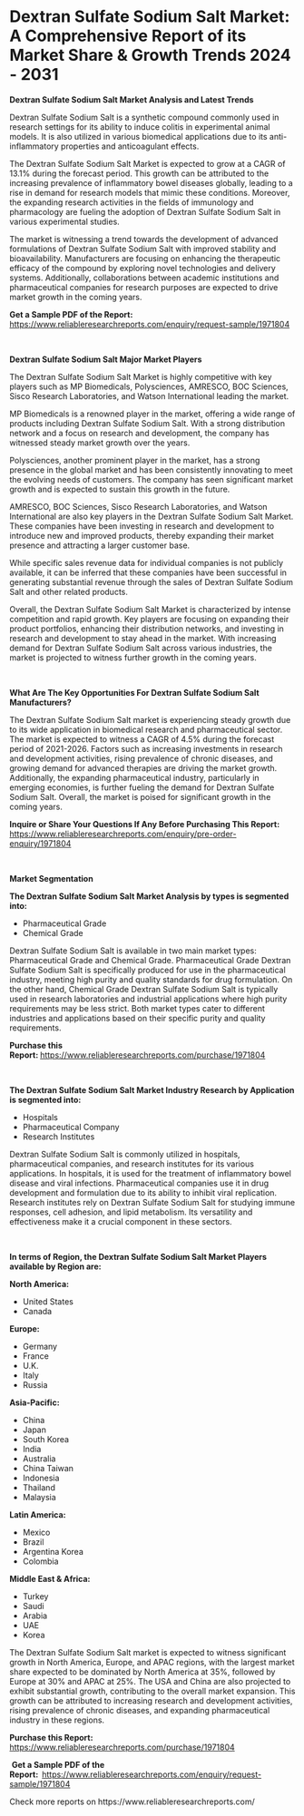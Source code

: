 <p><h1>Dextran Sulfate Sodium Salt Market: A Comprehensive Report of its Market Share & Growth Trends 2024 - 2031</h1></p><p><strong>Dextran Sulfate Sodium Salt Market Analysis and Latest Trends</strong></p>
<p><p>Dextran Sulfate Sodium Salt is a synthetic compound commonly used in research settings for its ability to induce colitis in experimental animal models. It is also utilized in various biomedical applications due to its anti-inflammatory properties and anticoagulant effects.</p><p>The Dextran Sulfate Sodium Salt Market is expected to grow at a CAGR of 13.1% during the forecast period. This growth can be attributed to the increasing prevalence of inflammatory bowel diseases globally, leading to a rise in demand for research models that mimic these conditions. Moreover, the expanding research activities in the fields of immunology and pharmacology are fueling the adoption of Dextran Sulfate Sodium Salt in various experimental studies.</p><p>The market is witnessing a trend towards the development of advanced formulations of Dextran Sulfate Sodium Salt with improved stability and bioavailability. Manufacturers are focusing on enhancing the therapeutic efficacy of the compound by exploring novel technologies and delivery systems. Additionally, collaborations between academic institutions and pharmaceutical companies for research purposes are expected to drive market growth in the coming years.</p></p>
<p><strong>Get a Sample PDF of the Report:&nbsp;</strong> <a href="https://www.reliableresearchreports.com/enquiry/request-sample/1971804">https://www.reliableresearchreports.com/enquiry/request-sample/1971804</a></p>
<p>&nbsp;</p>
<p><strong>Dextran Sulfate Sodium Salt Major Market Players</strong></p>
<p><p>The Dextran Sulfate Sodium Salt Market is highly competitive with key players such as MP Biomedicals, Polysciences, AMRESCO, BOC Sciences, Sisco Research Laboratories, and Watson International leading the market. </p><p>MP Biomedicals is a renowned player in the market, offering a wide range of products including Dextran Sulfate Sodium Salt. With a strong distribution network and a focus on research and development, the company has witnessed steady market growth over the years. </p><p>Polysciences, another prominent player in the market, has a strong presence in the global market and has been consistently innovating to meet the evolving needs of customers. The company has seen significant market growth and is expected to sustain this growth in the future.</p><p>AMRESCO, BOC Sciences, Sisco Research Laboratories, and Watson International are also key players in the Dextran Sulfate Sodium Salt Market. These companies have been investing in research and development to introduce new and improved products, thereby expanding their market presence and attracting a larger customer base.</p><p>While specific sales revenue data for individual companies is not publicly available, it can be inferred that these companies have been successful in generating substantial revenue through the sales of Dextran Sulfate Sodium Salt and other related products.</p><p>Overall, the Dextran Sulfate Sodium Salt Market is characterized by intense competition and rapid growth. Key players are focusing on expanding their product portfolios, enhancing their distribution networks, and investing in research and development to stay ahead in the market. With increasing demand for Dextran Sulfate Sodium Salt across various industries, the market is projected to witness further growth in the coming years.</p></p>
<p>&nbsp;</p>
<p><strong>What Are The Key Opportunities For Dextran Sulfate Sodium Salt Manufacturers?</strong></p>
<p><p>The Dextran Sulfate Sodium Salt market is experiencing steady growth due to its wide application in biomedical research and pharmaceutical sector. The market is expected to witness a CAGR of 4.5% during the forecast period of 2021-2026. Factors such as increasing investments in research and development activities, rising prevalence of chronic diseases, and growing demand for advanced therapies are driving the market growth. Additionally, the expanding pharmaceutical industry, particularly in emerging economies, is further fueling the demand for Dextran Sulfate Sodium Salt. Overall, the market is poised for significant growth in the coming years.</p></p>
<p><strong>Inquire or Share Your Questions If Any Before Purchasing This Report:</strong> <a href="https://www.reliableresearchreports.com/enquiry/pre-order-enquiry/1971804">https://www.reliableresearchreports.com/enquiry/pre-order-enquiry/1971804</a></p>
<p>&nbsp;</p>
<p><strong>Market Segmentation</strong></p>
<p><strong>The Dextran Sulfate Sodium Salt Market Analysis by types is segmented into:</strong></p>
<p><ul><li>Pharmaceutical Grade</li><li>Chemical Grade</li></ul></p>
<p><p>Dextran Sulfate Sodium Salt is available in two main market types: Pharmaceutical Grade and Chemical Grade. Pharmaceutical Grade Dextran Sulfate Sodium Salt is specifically produced for use in the pharmaceutical industry, meeting high purity and quality standards for drug formulation. On the other hand, Chemical Grade Dextran Sulfate Sodium Salt is typically used in research laboratories and industrial applications where high purity requirements may be less strict. Both market types cater to different industries and applications based on their specific purity and quality requirements.</p></p>
<p><strong>Purchase this Report:&nbsp;</strong><a href="https://www.reliableresearchreports.com/purchase/1971804">https://www.reliableresearchreports.com/purchase/1971804</a></p>
<p>&nbsp;</p>
<p><strong>The Dextran Sulfate Sodium Salt Market Industry Research by Application is segmented into:</strong></p>
<p><ul><li>Hospitals</li><li>Pharmaceutical Company</li><li>Research Institutes</li></ul></p>
<p><p>Dextran Sulfate Sodium Salt is commonly utilized in hospitals, pharmaceutical companies, and research institutes for its various applications. In hospitals, it is used for the treatment of inflammatory bowel disease and viral infections. Pharmaceutical companies use it in drug development and formulation due to its ability to inhibit viral replication. Research institutes rely on Dextran Sulfate Sodium Salt for studying immune responses, cell adhesion, and lipid metabolism. Its versatility and effectiveness make it a crucial component in these sectors.</p></p>
<p>&nbsp;</p>
<p><strong>In terms of Region, the Dextran Sulfate Sodium Salt Market Players available by Region are:</strong></p>
<p>
    <p> <strong> North America: </strong>
        <ul>
            <li>United States</li>
            <li>Canada</li>
        </ul>
        </p> 
    <p> <strong> Europe: </strong>
        <ul>
            <li>Germany</li>
            <li>France</li>
            <li>U.K.</li>
            <li>Italy</li>
            <li>Russia</li>
        </ul>
        </p> 
    <p> <strong> Asia-Pacific: </strong>
        <ul>
            <li>China</li>
            <li>Japan</li>
            <li>South Korea</li>
            <li>India</li>
            <li>Australia</li>
            <li>China Taiwan</li>
            <li>Indonesia</li>
            <li>Thailand</li>
            <li>Malaysia</li>
        </ul>
        </p> 
    <p> <strong> Latin America: </strong>
        <ul>
            <li>Mexico</li>
            <li>Brazil</li>
            <li>Argentina Korea</li>
            <li>Colombia</li>
        </ul>
        </p> 
    <p> <strong> Middle East & Africa: </strong>
        <ul>
            <li>Turkey</li>
            <li>Saudi</li>
            <li>Arabia</li>
            <li>UAE</li>
            <li>Korea</li>
        </ul>
    </p>
    </p>
<p><p>The Dextran Sulfate Sodium Salt market is expected to witness significant growth in North America, Europe, and APAC regions, with the largest market share expected to be dominated by North America at 35%, followed by Europe at 30% and APAC at 25%. The USA and China are also projected to exhibit substantial growth, contributing to the overall market expansion. This growth can be attributed to increasing research and development activities, rising prevalence of chronic diseases, and expanding pharmaceutical industry in these regions.</p></p>
<p><strong>Purchase this Report: </strong><a href="https://www.reliableresearchreports.com/purchase/1971804">https://www.reliableresearchreports.com/purchase/1971804</a></p>
<p>&nbsp;<strong>Get a Sample PDF of the Report:&nbsp;&nbsp;</strong><a href="https://www.reliableresearchreports.com/enquiry/request-sample/1971804">https://www.reliableresearchreports.com/enquiry/request-sample/1971804</a></p>
<p><strong></strong></p>
<p>Check more reports on https://www.reliableresearchreports.com/</p>